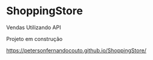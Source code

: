 # ShoppingStore
 Vendas Utilizando API


Projeto em construção

https://petersonfernandocouto.github.io/ShoppingStore/
